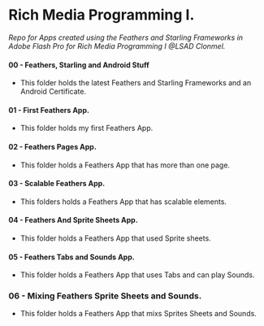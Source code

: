# Rich Media Programming I.

*Repo for Apps created using the Feathers and Starling Frameworks in Adobe Flash Pro for Rich Media Programming I @LSAD Clonmel.*

#### 00 - Feathers, Starling and Android Stuff

* This folder holds the latest Feathers and Starling Frameworks and an Android Certificate.

#### 01 - First Feathers App.

* This folder holds my first Feathers App.

#### 02 - Feathers Pages App.

* This folder holds a Feathers App that has more than one page.

#### 03 - Scalable Feathers App.

* This folders holds a Feathers App that has scalable elements.

#### 04 - Feathers And Sprite Sheets App.

* This folder holds a Feathers App that used Sprite sheets.

#### 05 - Feathers Tabs and Sounds App.

* This folder holds a Feathers App that uses Tabs and can play Sounds.

### 06 - Mixing Feathers Sprite Sheets and Sounds.

* This folder holds a Feathers App that mixs Sprites Sheets and Sounds.
